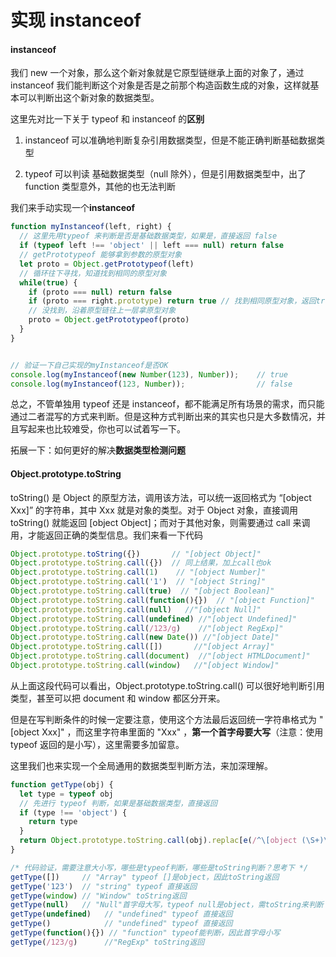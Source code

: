 # 实现 instanceof



#### instanceof

我们 new 一个对象，那么这个新对象就是它原型链继承上面的对象了，通过 instanceof 我们能判断这个对象是否是之前那个构造函数生成的对象，这样就基本可以判断出这个新对象的数据类型。

这里先对比一下关于 typeof 和 instanceof 的**区别**

1. instanceof 可以准确地判断复杂引用数据类型，但是不能正确判断基础数据类型

2. typeof 可以判读 基础数据类型（null 除外），但是引用数据类型中，出了 function 类型意外，其他的也无法判断

   

我们来手动实现一个**instanceof**

```js
function myInstanceof(left, right) {
  // 这里先用typeof 来判断是否是基础数据类型，如果是，直接返回 false
  if (typeof left !== 'object' || left === null) return false
  // getPrototypeof 能够拿到参数的原型对象
  let proto = Object.getPrototypeof(left)
  // 循环往下寻找，知道找到相同的原型对象
  while(true) {
    if (proto === null) return false
    if (proto === right.prototype) return true // 找到相同原型对象，返回true
    // 没找到，沿着原型链往上一层拿原型对象
    proto = Object.getPrototypeof(proto)
  }
}


// 验证一下自己实现的myInstanceof是否OK
console.log(myInstanceof(new Number(123), Number));    // true
console.log(myInstanceof(123, Number));                // false
```



总之，不管单独用 typeof 还是 instanceof，都不能满足所有场景的需求，而只能通过二者混写的方式来判断。但是这种方式判断出来的其实也只是大多数情况，并且写起来也比较难受，你也可以试着写一下。



拓展一下：如何更好的解决**数据类型检测问题**



#### Object.prototype.toString

toString() 是 Object 的原型方法，调用该方法，可以统一返回格式为 “[object Xxx]” 的字符串，其中 Xxx 就是对象的类型。对于 Object 对象，直接调用 toString() 就能返回 [object Object]；而对于其他对象，则需要通过 call 来调用，才能返回正确的类型信息。我们来看一下代码

```js
Object.prototype.toString({})       // "[object Object]"
Object.prototype.toString.call({})  // 同上结果，加上call也ok
Object.prototype.toString.call(1)    // "[object Number]"
Object.prototype.toString.call('1')  // "[object String]"
Object.prototype.toString.call(true)  // "[object Boolean]"
Object.prototype.toString.call(function(){})  // "[object Function]"
Object.prototype.toString.call(null)   //"[object Null]"
Object.prototype.toString.call(undefined) //"[object Undefined]"
Object.prototype.toString.call(/123/g)    //"[object RegExp]"
Object.prototype.toString.call(new Date()) //"[object Date]"
Object.prototype.toString.call([])       //"[object Array]"
Object.prototype.toString.call(document)  //"[object HTMLDocument]"
Object.prototype.toString.call(window)   //"[object Window]"
```

从上面这段代码可以看出，Object.prototype.toString.call() 可以很好地判断引用类型，甚至可以把 document 和 window 都区分开来。

但是在写判断条件的时候一定要注意，使用这个方法最后返回统一字符串格式为 "[object Xxx]" ，而这里字符串里面的 "Xxx" ，**第一个首字母要大写**（注意：使用 typeof 返回的是小写），这里需要多加留意。

这里我们也来实现一个全局通用的数据类型判断方法，来加深理解。

```js
function getType(obj) {
  let type = typeof obj
  // 先进行 typeof 判断，如果是基础数据类型，直接返回
  if (type !== 'object') {
    return type 
  }
  return Object.prototype.toString.call(obj).replac[e(/^\[object (\S+)\]$/, '$1') // 注意正则中有个空格
}

/* 代码验证，需要注意大小写，哪些是typeof判断，哪些是toString判断？思考下 */
getType([])     // "Array" typeof []是object，因此toString返回
getType('123')  // "string" typeof 直接返回
getType(window) // "Window" toString返回
getType(null)   // "Null"首字母大写，typeof null是object，需toString来判断
getType(undefined)   // "undefined" typeof 直接返回
getType()            // "undefined" typeof 直接返回
getType(function(){}) // "function" typeof能判断，因此首字母小写
getType(/123/g)      //"RegExp" toString返回
```



